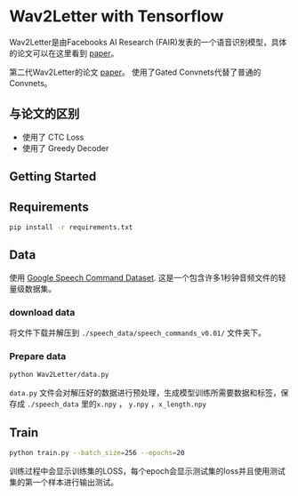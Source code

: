 # Wav2Letter with Tensorflow

Wav2Letter是由Facebooks AI Research (FAIR)发表的一个语音识别模型，具体的论文可以在这里看到 [paper](https://arxiv.org/pdf/1609.03193.pdf)。

第二代Wav2Letter的论文 [paper](https://arxiv.org/abs/1712.09444)。 使用了Gated Convnets代替了普通的Convnets。



## 与论文的区别

* 使用了 CTC Loss
* 使用了 Greedy Decoder 

## Getting Started

## Requirements

```bash
pip install -r requirements.txt
```


## Data

使用 [Google Speech Command Dataset](https://www.kaggle.com/c/tensorflow-speech-recognition-challenge/data). 这是一个包含许多1秒钟音频文件的轻量级数据集。

### download data

将文件下载并解压到 `./speech_data/speech_commands_v0.01/` 文件夹下。

### Prepare data


```bash
python Wav2Letter/data.py
```
`data.py` 文件会对解压好的数据进行预处理，生成模型训练所需要数据和标签，保存成 `./speech_data` 里的`x.npy` ， `y.npy` ，`x_length.npy`

## Train

```bash
python train.py --batch_size=256 --epochs=20
```
训练过程中会显示训练集的LOSS，每个epoch会显示测试集的loss并且使用测试集的第一个样本进行输出测试。